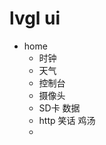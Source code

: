 <!--

 * @Author: letian
 * @Date: 2023-01-18 10:46
 * @LastEditors: letian
 * @LastEditTime: 2023-01-18 10:46
 * @FilePath: \ESP32_Project\main\lvgl_task\src\README.md
 * @Description: 
 * Copyright (c) 2023 by letian 1656733975@qq.com, All Rights Reserved. 
-->

# lvgl ui

- home
  - 时钟
  - 天气
  - 控制台
  - 摄像头
  - SD卡 数据
  - http 笑话 鸡汤
  - 
